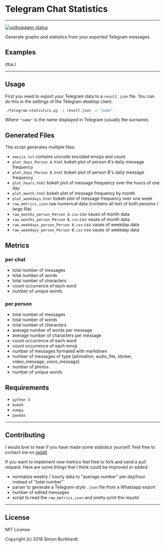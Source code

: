 # Telegram Chat Statistics

---

[![volkswagen status](https://auchenberg.github.io/volkswagen/volkswargen_ci.svg?v=1)](https://github.com/auchenberg/volkswagen)

Generate graphs and statistics from your exported Telegram messages.

## Examples

(tba.)

---

## Usage

First you need to export your Telegram data to a `result.json` file. You can do this in the settings of the Telegram desktop client.

```bash
./telegram-statistics.py -i result.json -n "name"
```

Where `"name"` is the name displayed in Telegram (usually the surname).

## Generated Files

The script generates multiple files:

- `emojis.txt` contains unicode encoded emojis and count
- `plot_days_Person A.html` bokeh plot of person A's daily message frequency
- `plot_days_Person B.html` bokeh plot of person B's daily message frequency
- `plot_hours.html` bokeh plot of message frequency over the hours of one day
- `plot_month.html` bokeh plot of message frequency by month
- `plot_weekdays.html` bokeh plot of message frequency over one week
- `raw_metrics.json` raw numerical data (contains all text of both persons / large file)
- `raw_months_person_Person A.csv` csv vaues of month data
- `raw_months_person_Person B.csv` csv vaues of month data
- `raw_weekdays_person_Person A.csv` csv vaues of weekday data
- `raw_weekdays_person_Person B.csv` csv vaues of weekday data

## Metrics

### per chat
- total number of messages
- total number of words
- total number of characters
- count occurrence of each word
- number of unique words

### per person
- total number of messages
- total number of words
- total number of characters
- average number of words per message
- average number of characters per message
- count occurrence of each word
- count occurrence of each emoji
- number of messages formated with markdown
- number of messages of type [animation, audio_file, sticker, video_message, voice_message]
- number of photos
- number of unique words

## Requirements

- `python 3`
- `bokeh`
- `numpy`
- `pandas`

---

## Contributing

I would love to hear if you have made some statistics yourself. Feel free to contact me on [reddit](https://www.reddit.com/u/mnemocron)


If you want to implement new metrics feel free to fork and send a pull request.
Here are some things that I think could be improved or added:

- normalize weekly / hourly data to "average number" per day/hour instead of "total number"
- parser to generate a Telegram-style `.json` file from a Whatsapp export
- number of edited messages
- script to read the `raw_metrics.json` and pretty-print the results

---

## License

MIT License

Copyright (c) 2018 Simon Burkhardt

